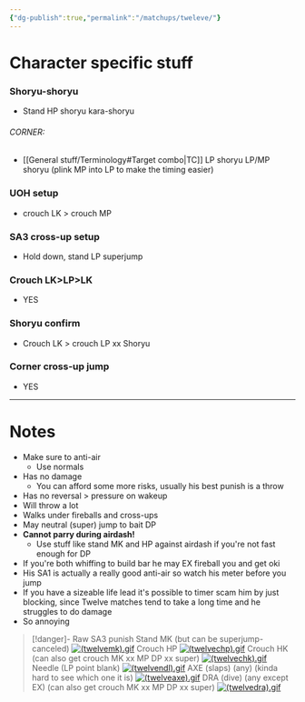 ```yaml
---
{"dg-publish":true,"permalink":"/matchups/tweleve/"}
---
```


# Character specific stuff
### Shoryu-shoryu
- Stand HP shoryu kara-shoryu
###### CORNER:
- [[General stuff/Terminology#Target combo\|TC]] LP shoryu LP/MP shoryu (plink MP into LP to make the timing easier)
### UOH setup
- crouch LK > crouch MP
### SA3 cross-up setup
- Hold down, stand LP superjump
### Crouch LK>LP>LK
- YES
### Shoryu confirm
- Crouch LK > crouch LP xx Shoryu 
### Corner cross-up jump
- YES
***
# Notes
- Make sure to anti-air
	- Use normals
- Has no damage
	- You can afford some more risks, usually his best punish is a throw
- Has no reversal > pressure on wakeup
- Will throw a lot
- Walks under fireballs and cross-ups
- May neutral (super) jump to bait DP
- **Cannot parry during airdash!**
	- Use stuff like stand MK and HP against airdash if you're not fast enough for DP
- If you're both whiffing to build bar he may EX fireball you and get oki
- His SA1 is actually a really good anti-air so watch his meter before you jump
- If you have a sizeable life lead it's possible to timer scam him by just blocking, since Twelve matches tend to take a long time and he struggles to do damage
- So annoying

> [!danger]- Raw SA3 punish
> Stand MK (but can be superjump-canceled)
> [![(twelvemk).gif](https://wiki.supercombo.gg/images/8/8e/%28twelvemk%29.gif)](https://wiki.supercombo.gg/w/File:(twelvemk).gif)
> Crouch HP
> [![(twelvechp).gif](https://wiki.supercombo.gg/images/6/6b/%28twelvechp%29.gif)](https://wiki.supercombo.gg/w/File:(twelvechp).gif)
> Crouch HK (can also get crouch MK xx MP DP xx super)
> [![(twelvechk).gif](https://wiki.supercombo.gg/images/9/9d/%28twelvechk%29.gif)](https://wiki.supercombo.gg/w/File:(twelvechk).gif)
> Needle (LP point blank)
> [![(twelvendl).gif](https://wiki.supercombo.gg/images/5/56/%28twelvendl%29.gif)](https://wiki.supercombo.gg/w/File:(twelvendl).gif)
> AXE (slaps) (any) (kinda hard to see which one it is)
> [![(twelveaxe).gif](https://wiki.supercombo.gg/images/1/1c/%28twelveaxe%29.gif)](https://wiki.supercombo.gg/w/File:(twelveaxe).gif)
> DRA (dive) (any except EX) (can also get crouch MK xx MP DP xx super)
> [![(twelvedra).gif](https://wiki.supercombo.gg/images/e/e9/%28twelvedra%29.gif)](https://wiki.supercombo.gg/w/File:(twelvedra).gif)